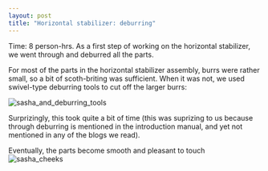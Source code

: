 ```yaml
---
layout: post
title: "Horizontal stabilizer: deburring"
---
```


Time: 8 person-hrs. As a first step of working on the horizontal stabilizer, we went through and deburred all the parts. 

For most of the parts in the horizontal stabilizer assembly, burrs were rather small, so a bit of scoth-briting was sufficient. 
When it was not, we used swivel-type deburring tools to cut off the larger burrs:

![sasha_and_deburring_tools](/images/20190701_213827.jpg)

Surprizingly, this took quite a bit of time (this was suprizing to us because through deburring is mentioned in the 
introduction manual, and yet not mentioned in any of the blogs we read). 

Eventually, the parts become smooth and pleasant to touch
![sasha_cheeks](/images/20190701_213814.jpg)


